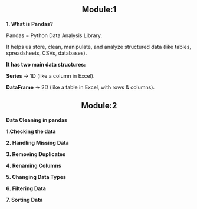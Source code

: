 
<h2 align="center">Module:1</h2>

**1. What is Pandas?**

Pandas = Python Data Analysis Library.

It helps us store, clean, manipulate, and analyze structured data (like tables, spreadsheets, CSVs, databases).

**It has two main data structures:**

**Series** → 1D (like a column in Excel).

**DataFrame** → 2D (like a table in Excel, with rows & columns).

<h2 align="center">Module:2</h2>

**Data Cleaning in pandas**

**1.Checking the data**

**2. Handling Missing Data**

**3. Removing Duplicates**

**4. Renaming Columns**

**5. Changing Data Types**

**6. Filtering Data**

**7. Sorting Data**
